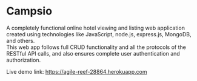 # Campsio
A completely functional online hotel viewing and listing web application created using technologies like JavaScript, node.js, express.js, MongoDB, and others. \
This web app follows full CRUD functionality and all the protocols of the RESTful API calls, and also ensures complete user authentication and authorization.

Live demo link: https://agile-reef-28864.herokuapp.com
